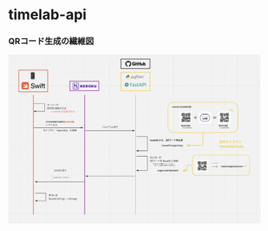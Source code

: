 # timelab-api

### QRコード生成の繊維図

<img width = 600 src = "https://github.com/hamadayuuki/timelab-api/blob/main/image/README/createQrCode_diagram.png">
